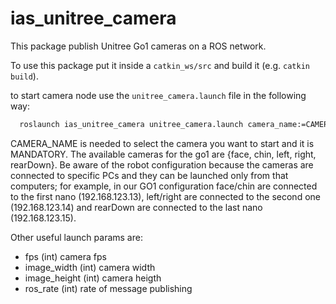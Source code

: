 # ias_unitree_camera

This package publish Unitree Go1 cameras on a ROS network.

To use this package put it inside a ```catkin_ws/src``` and build it (e.g. ```catkin build```).

to start camera node use the ```unitree_camera.launch``` file in the following way:

```bash
  roslaunch ias_unitree_camera unitree_camera.launch camera_name:=CAMERA_NAME publish_rect_rgb:=true publish_raw_rgb:=false publish_depth:=true publish_pointcloud:=false publish_camera_info:=true
```

CAMERA_NAME is needed to select the camera you want to start and it is MANDATORY. The available cameras for the go1 are {face, chin, left, right, rearDown}.
Be aware of the robot configuration because the cameras are connected to specific PCs and they can be launched only from that computers; for example, in our GO1 configuration face/chin are connected to the first nano (192.168.123.13), left/right are connected to the second one (192.168.123.14) and rearDown are connected to the last nano (192.168.123.15).

Other useful launch params are:
- fps (int) camera fps
- image_width (int) camera width 
- image_height (int) camera heigth
- ros_rate (int) rate of message publishing 
